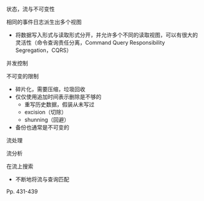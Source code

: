 状态，流与不可变性

相同的事件日志派生出多个视图

-   将数据写入形式与读取形式分开，并允许多个不同的读取视图，可以有很大的灵活性（命令查询责任分离，Command Query Responsibility Segregation，CQRS）

并发控制

不可变的限制

-   碎片化，需要压缩，垃圾回收
-   仅仅使用追加时间表示删除是不够的
    -   重写历史数据，假装从未写过
    -   excision（切除）
    -   shunning（回避）
-   备份也通常是不可变的

流处理

流分析

在流上搜索

-   不断地将流与查询匹配

Pp. 431-439